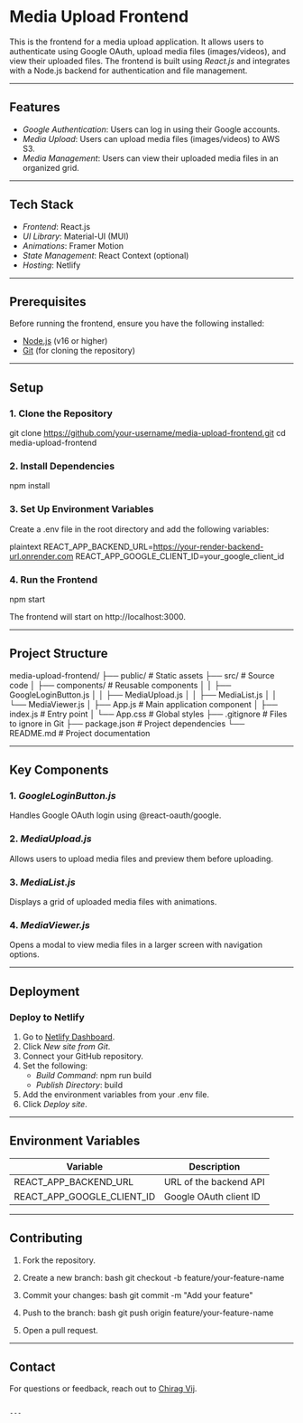# Media Upload Frontend

This is the frontend for a media upload application. It allows users to authenticate using Google OAuth, upload media files (images/videos), and view their uploaded files. The frontend is built using *React.js* and integrates with a Node.js backend for authentication and file management.

---

## Features

- *Google Authentication*: Users can log in using their Google accounts.
- *Media Upload*: Users can upload media files (images/videos) to AWS S3.
- *Media Management*: Users can view their uploaded media files in an organized grid.

---

## Tech Stack

- *Frontend*: React.js
- *UI Library*: Material-UI (MUI)
- *Animations*: Framer Motion
- *State Management*: React Context (optional)
- *Hosting*: Netlify

---

## Prerequisites

Before running the frontend, ensure you have the following installed:

- [Node.js](https://nodejs.org/) (v16 or higher)
- [Git](https://git-scm.com/) (for cloning the repository)

---

## Setup

### 1. Clone the Repository


git clone https://github.com/your-username/media-upload-frontend.git
cd media-upload-frontend


### 2. Install Dependencies


npm install


### 3. Set Up Environment Variables

Create a .env file in the root directory and add the following variables:

plaintext
REACT_APP_BACKEND_URL=https://your-render-backend-url.onrender.com
REACT_APP_GOOGLE_CLIENT_ID=your_google_client_id


### 4. Run the Frontend


npm start


The frontend will start on http://localhost:3000.

---

## Project Structure


media-upload-frontend/
├── public/                  # Static assets
├── src/                     # Source code
│   ├── components/          # Reusable components
│   │   ├── GoogleLoginButton.js
│   │   ├── MediaUpload.js
│   │   ├── MediaList.js
│   │   └── MediaViewer.js
│   ├── App.js               # Main application component
│   ├── index.js             # Entry point
│   └── App.css              # Global styles
├── .gitignore               # Files to ignore in Git
├── package.json             # Project dependencies
└── README.md                # Project documentation


---

## Key Components

### 1. *GoogleLoginButton.js*
Handles Google OAuth login using @react-oauth/google.

### 2. *MediaUpload.js*
Allows users to upload media files and preview them before uploading.

### 3. *MediaList.js*
Displays a grid of uploaded media files with animations.

### 4. *MediaViewer.js*
Opens a modal to view media files in a larger screen with navigation options.

---

## Deployment

### Deploy to Netlify

1. Go to [Netlify Dashboard](https://app.netlify.com/).
2. Click *New site from Git*.
3. Connect your GitHub repository.
4. Set the following:
   - *Build Command*: npm run build
   - *Publish Directory*: build
5. Add the environment variables from your .env file.
6. Click *Deploy site*.

---

## Environment Variables

| Variable                     | Description                          |
|------------------------------|--------------------------------------|
| REACT_APP_BACKEND_URL      | URL of the backend API               |
| REACT_APP_GOOGLE_CLIENT_ID | Google OAuth client ID               |

---

## Contributing

1. Fork the repository.
2. Create a new branch:
   bash
   git checkout -b feature/your-feature-name
   
3. Commit your changes:
   bash
   git commit -m "Add your feature"
   
4. Push to the branch:
   bash
   git push origin feature/your-feature-name
   
5. Open a pull request.

---

## Contact

For questions or feedback, reach out to [Chirag Vij](mailto:chiragvij20102002@gmail.com).

```

---
